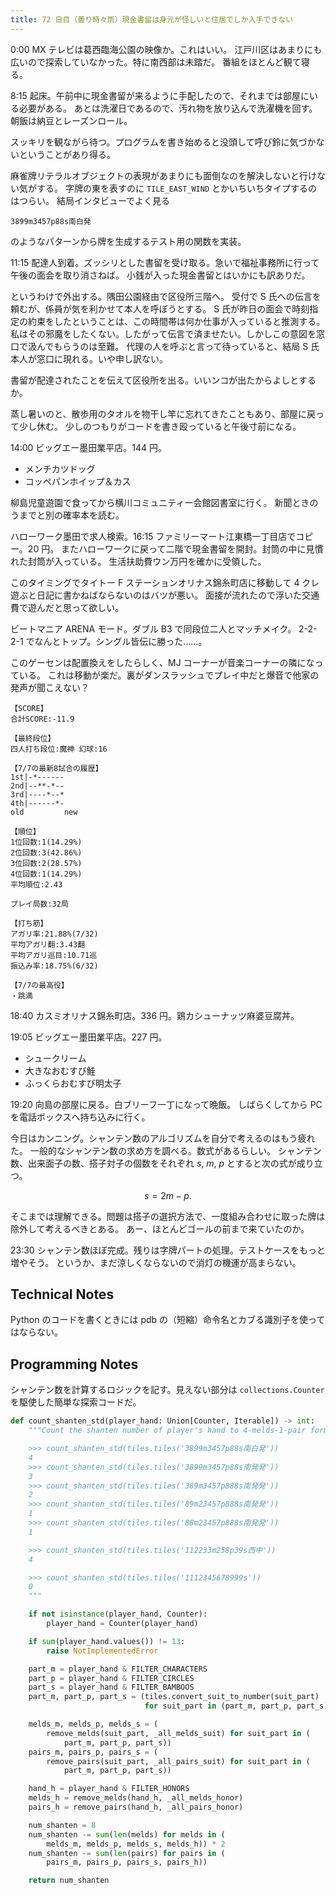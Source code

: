 ```yaml
---
title: 72 日目（曇り時々雨）現金書留は身元が怪しいと住居でしか入手できない
---
```


0:00 MX テレビは葛西臨海公園の映像か。これはいい。
江戸川区はあまりにも広いので探索していなかった。特に南西部は未踏だ。
番組をほとんど観て寝る。

8:15 起床。午前中に現金書留が来るように手配したので、それまでは部屋にいる必要がある。
あとは洗濯日であるので、汚れ物を放り込んで洗濯機を回す。
朝飯は納豆とレーズンロール。

スッキリを観ながら待つ。プログラムを書き始めると没頭して呼び鈴に気づかないということがあり得る。

麻雀牌リテラルオブジェクトの表現があまりにも面倒なのを解決しないと行けない気がする。
字牌の東を表すのに `TILE_EAST_WIND` とかいちいちタイプするのはつらい。
結局インタビューでよく見る

```
3899m3457p88s南白発
```

のようなパターンから牌を生成するテスト用の関数を実装。

11:15 配達人到着。ズッシリとした書留を受け取る。急いで福祉事務所に行って午後の面会を取り消さねば。
小銭が入った現金書留とはいかにも訳ありだ。

というわけで外出する。隅田公園経由で区役所三階へ。
受付で S 氏への伝言を頼むが、係員が気を利かせて本人を呼ぼうとする。
S 氏が昨日の面会で時刻指定の約束をしたということは、この時間帯は何か仕事が入っていると推測する。
私はその邪魔をしたくない。したがって伝言で済ませたい。しかしこの意図を窓口で汲んでもらうのは至難。
代理の人を呼ぶと言って待っていると、結局 S 氏本人が窓口に現れる。いや申し訳ない。

書留が配達されたことを伝えて区役所を出る。いいンコが出たからよしとするか。

蒸し暑いのと、散歩用のタオルを物干し竿に忘れてきたこともあり、部屋に戻って少し休む。
少しのつもりがコードを書き殴っていると午後寸前になる。

14:00 ビッグエー墨田業平店。144 円。

* メンチカツドッグ
* コッペパンホイップ＆カス

柳島児童遊園で食ってから横川コミュニティー会館図書室に行く。
新聞ときのうまでと別の確率本を読む。

ハローワーク墨田で求人検索。16:15 ファミリーマート江東橋一丁目店でコピー。20 円。
またハローワークに戻って二階で現金書留を開封。封筒の中に見慣れた封筒が入っている。
生活扶助費ウン万円を確かに受領した。

このタイミングでタイトー F ステーションオリナス錦糸町店に移動して 4 クレ遊ぶと日記に書かねばならないのはバツが悪い。
面接が流れたので浮いた交通費で遊んだと思って欲しい。

ビートマニア ARENA モード。ダブル B3 で同段位二人とマッチメイク。
2-2-2-1 でなんとトップ。シングル皆伝に勝った……。

このゲーセンは配置換えをしたらしく、MJ コーナーが音楽コーナーの隣になっている。
これは移動が楽だ。裏がダンスラッシュでプレイ中だと爆音で他家の発声が聞こえない？

```text
【SCORE】
合計SCORE:-11.9

【最終段位】
四人打ち段位:魔神 幻球:16

【7/7の最新8試合の履歴】
1st|-*------
2nd|--**-*--
3rd|----*--*
4th|------*-
old         new

【順位】
1位回数:1(14.29%)
2位回数:3(42.86%)
3位回数:2(28.57%)
4位回数:1(14.29%)
平均順位:2.43

プレイ局数:32局

【打ち筋】
アガリ率:21.88%(7/32)
平均アガリ翻:3.43翻
平均アガリ巡目:10.71巡
振込み率:18.75%(6/32)

【7/7の最高役】
・跳満
```

18:40 カスミオリナス錦糸町店。336 円。鶏カシューナッツ麻婆豆腐丼。

19:05 ビッグエー墨田業平店。227 円。

* シュークリーム
* 大きなおむすび鮭
* ふっくらおむすび明太子

19:20 向島の部屋に戻る。白ブリーフ一丁になって晩飯。
しばらくしてから PC を電話ボックスへ持ち込みに行く。

今日はカンニング。シャンテン数のアルゴリズムを自分で考えるのはもう疲れた。
一般的なシャンテン数の求め方を調べる。数式があるらしい。
シャンテン数、出来面子の数、搭子対子の個数をそれぞれ $s$, $m$, $p$ とすると次の式が成り立つ。

$$
s = 2m - p.
$$

そこまでは理解できる。問題は搭子の選択方法で、一度組み合わせに取った牌は除外して考えるべきとある。
あー、ほとんどゴールの前まで来ていたのか。

23:30 シャンテン数ほぼ完成。残りは字牌パートの処理。テストケースをもっと増やそう。
というか、まだ涼しくならないので消灯の機運が高まらない。

## Technical Notes

Python のコードを書くときには pdb の（短縮）命令名とカブる識別子を使ってはならない。

## Programming Notes

シャンテン数を計算するロジックを記す。見えない部分は `collections.Counter`
を駆使した簡単な探索コードだ。

```python
def count_shanten_std(player_hand: Union[Counter, Iterable]) -> int:
    """Count the shanten number of player's hand to 4-melds-1-pair form.

    >>> count_shanten_std(tiles.tiles('3899m3457p88s南白発'))
    4
    >>> count_shanten_std(tiles.tiles('3899m3457p88s南発発'))
    3
    >>> count_shanten_std(tiles.tiles('389m3457p888s南発発'))
    2
    >>> count_shanten_std(tiles.tiles('89m23457p888s南発発'))
    1
    >>> count_shanten_std(tiles.tiles('88m23457p888s南発発'))
    1

    >>> count_shanten_std(tiles.tiles('112233m258p39s西中'))
    4

    >>> count_shanten_std(tiles.tiles('1112345678999s'))
    0
    """

    if not isinstance(player_hand, Counter):
        player_hand = Counter(player_hand)

    if sum(player_hand.values()) != 13:
        raise NotImplementedError

    part_m = player_hand & FILTER_CHARACTERS
    part_p = player_hand & FILTER_CIRCLES
    part_s = player_hand & FILTER_BAMBOOS
    part_m, part_p, part_s = (tiles.convert_suit_to_number(suit_part)
                              for suit_part in (part_m, part_p, part_s))

    melds_m, melds_p, melds_s = (
        remove_melds(suit_part, _all_melds_suit) for suit_part in (
            part_m, part_p, part_s))
    pairs_m, pairs_p, pairs_s = (
        remove_pairs(suit_part, _all_pairs_suit) for suit_part in (
            part_m, part_p, part_s))

    hand_h = player_hand & FILTER_HONORS
    melds_h = remove_melds(hand_h, _all_melds_honor)
    pairs_h = remove_pairs(hand_h, _all_pairs_honor)

    num_shanten = 8
    num_shanten -= sum(len(melds) for melds in (
        melds_m, melds_p, melds_s, melds_h)) * 2
    num_shanten -= sum(len(pairs) for pairs in (
        pairs_m, pairs_p, pairs_s, pairs_h))

    return num_shanten
```
